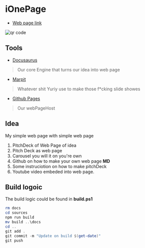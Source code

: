 # iOnePage

- [Web page link](https://voice-of-hollowness.github.io/My-solution-for-homeTask/)

<img src="https://chart.googleapis.com/chart?cht=qr&chl=https%3A%2F%2Fvoice-of-hollowness.github.io%2FMy-solution-for-homeTask%2F&chs=180x180&choe=UTF-8&chld=L|2" rel="nofollow" alt="qr code"><a href="www.qr-code-generator.com/" border="0" style="cursor:default" rel="nofollow"></a>

## Tools

- [Docusaurus](https://docusaurus.io/docs#fast-track)
> Our core Engine that turns our idea into web page

- [Marpit](https://marpit.marp.app/)
> Whatever shit Yuriy use to make those f*cking slide showes

- [Github Pages]()
> Our webPageHost 


## Idea
My simple web page with simple web page

1. PitchDeck of Web Page of idea
2. Pitch Deck as web page
3. Carousel you will it on you're own
4. Github on how to make your own web page **MD**
5. Some instruciotion on how to make pitchDeck
6. Youtube video embeded into web page.


## Build logoic 

The build logic could be found in **build.ps1**	

```powershell
rm docs
cd sources
npm run build
mv build ..\docs
cd ..
git add .
git commit -m "Update on build $(get-date)"
git push
```
